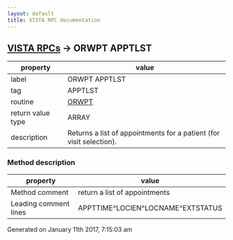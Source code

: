 ```yaml
---
layout: default
title: VISTA RPC documentation
---
```




## [VISTA RPCs](TableOfContent.md) &#8594; ORWPT APPTLST 

 property | value 
--- | --- 
 label | ORWPT APPTLST
 tag | APPTLST
 routine | [ORWPT](http://code.osehra.org/dox/Routine_ORWPT_source.html)
 return value type | ARRAY
 description | Returns a list of appointments for a patient (for visit selection).


### Method description

 property | value 
--- | --- 
 Method comment | return a list of appointments
 Leading comment lines | APPTTIME^LOCIEN^LOCNAME^EXTSTATUS




 Generated on January 11th 2017, 7:15:03 am